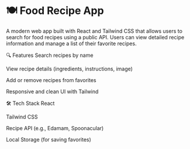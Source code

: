 # 🍽️ Food Recipe App

A modern web app built with React and Tailwind CSS that allows users to search for food recipes using a public API. Users can view detailed recipe information and manage a list of their favorite recipes.

🔍 Features
Search recipes by name

View recipe details (ingredients, instructions, image)

Add or remove recipes from favorites

Responsive and clean UI with Tailwind

🛠️ Tech Stack
React

Tailwind CSS

Recipe API (e.g., Edamam, Spoonacular)

Local Storage (for saving favorites)
